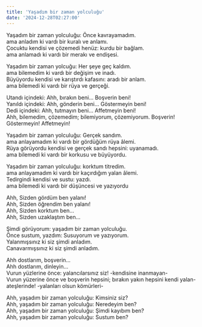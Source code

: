 ```yaml
---
title: 'Yaşadım bir zaman yolculuğu'
date: '2024-12-28T02:27:00'
---
```


Yaşadım bir zaman yolculuğu: Önce kavrayamadım. <br />
ama anladım ki vardı bir kuralı ve anlamı. <br />
Çocuktu kendisi ve çözemedi henüz: kurdu bir bağlam. <br />
ama anlamadı ki vardı bir merakı ve endişesi. <br />

Yaşadım bir zaman yolcuğu: Her şeye geç kaldım. <br />
ama bilemedim ki vardı bir değişim ve inadı. <br />
Büyüyordu kendisi ve karıştırdı kafasını: aradı bir anlam. <br />
ama bilemedi ki vardı bir rüya ve gerçeği. <br />

Utandı içindeki: Ahh, bırakın beni... Boşverin beni! <br />
Yanıldı içindeki: Ahh, gönderin beni... Göstermeyin beni! <br />
Dedi içindeki: Ahh, tutmayın beni... Affetmeyin beni! <br />
Ahh, bilemedim, çözemedim; bilemiyorum, çözemiyorum. Boşverin! Göstermeyin! Affetmeyin! <br />

Yaşadım bir zaman yolculuğu: Gerçek sandım. <br />
ama anlayamadım ki vardı bir gördüğüm rüya âlemi. <br />
Rüya görüyordu kendisi ve gerçek sandı hepsini: uyanamadı. <br />
ama bilemedi ki vardı bir korkusu ve büyüyordu. <br />

Yaşadım bir zaman yolculuğu: korktum titredim. <br />
ama anlayamadım ki vardı bir kaçırdığım yalan âlemi. <br />
Tedirgindi kendisi ve sustu: yazdı. <br />
ama bilemedi ki vardı bir düşüncesi ve yazıyordu <br />

Ahh, Sizden gördüm ben yalanı! <br />
Ahh, Sizden öğrendim ben yalanı! <br />
Ahh, Sizden korktum ben... <br />
Ahh, Sizden uzaklaştım ben... <br />

Şimdi görüyorum: yaşadım bir zaman yolculuğu. <br />
Önce sustum, yazdım: Susuyorum ve yazıyorum. <br />
Yalanmışsınız ki siz şimdi anladım. <br />
Canavarmışsınız ki siz şimdi anladım. <br />

Ahh dostlarım, boşverin... <br />
Ahh dostlarım, dinleyin... <br />
Vurun yüzlerine önce: yalancılarsınız siz! -kendisine inanmayan- <br />
Vurun yüzerine önce ve boşverin hepsini; bırakın yakın hepsini kendi yalan-ateşlerinde! -yalanları olsun kömürleri- <br />

Ahh, yaşadım bir zaman yolculuğu: Kimsiniz siz? <br />
Ahh, yaşadım bir zaman yolculuğu: Neredeyim ben? <br />
Ahh, yaşadım bir zaman yolculuğu: Şimdi kayıbım ben? <br />
Ahh, yaşadım bir zaman yolculuğu: Sustum ben? <br />

 





